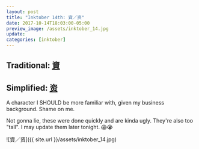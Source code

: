 ```yaml
---
layout: post
title: "Inktober 14th: 資／资"
date: 2017-10-14T18:03:00-05:00
preview_image: /assets/inktober_14.jpg
update: 
categories: [inktober]
---
```


## Traditional: [資](http://www.learnchineseez.com/read-write/traditional/view.php?code=8cc7&last=1)
## Simplified: [资](http://www.learnchineseez.com/read-write/simplified/view.php?code=8d44&last=1)
A character I SHOULD be more familiar with, given my business background. Shame on me.

Not gonna lie, these were done quickly and are kinda ugly. They're also too "tall". I may update them later tonight. 😱😭


![資／资]({{ site.url }}/assets/inktober_14.jpg)
